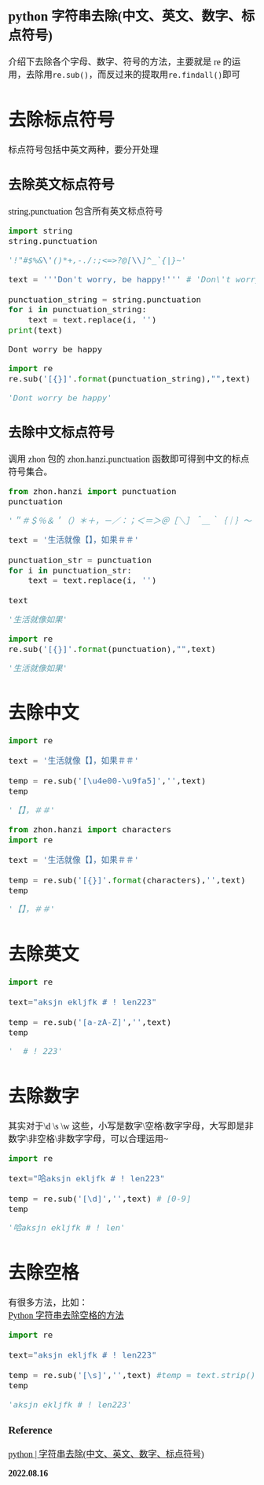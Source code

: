 <font size=4 face='楷体'>

## python 字符串去除(中文、英文、数字、标点符号)

介绍下去除各个字母、数字、符号的方法，主要就是 re 的运用，去除用`re.sub()`，而反过来的提取用`re.findall()`即可

# 去除标点符号

标点符号包括中英文两种，要分开处理

## 去除英文标点符号

string.punctuation 包含所有英文标点符号

```python
import string
string.punctuation
```

```python
'!"#$%&\'()*+,-./:;<=>?@[\\]^_`{|}~'
```

```python
text = '''Don't worry, be happy!''' # 'Don\'t worry, be happy'

punctuation_string = string.punctuation
for i in punctuation_string:
    text = text.replace(i, '')
print(text)
```

```python
Dont worry be happy
```

```python
import re
re.sub('[{}]'.format(punctuation_string),"",text)
```

```python
'Dont worry be happy'
```

## 去除中文标点符号

调用 zhon 包的 zhon.hanzi.punctuation 函数即可得到中文的标点符号集合。

```python
from zhon.hanzi import punctuation
punctuation
```

```python
'＂＃＄％＆＇（）＊＋，－／：；＜＝＞＠［＼］＾＿｀｛｜｝～｟｠｢｣､\u3000、〃〈〉《》「」『』【】〔〕〖〗〘〙〚〛〜〝〞〟〰〾〿–—‘’‛“”„‟…‧﹏﹑﹔·！？｡。'
```

```python
text = '生活就像【】，如果＃＃'

punctuation_str = punctuation
for i in punctuation_str:
    text = text.replace(i, '')

text
```

```python
'生活就像如果'
```

```python
import re
re.sub('[{}]'.format(punctuation),"",text)
```

```python
'生活就像如果'
```

# 去除中文

```python
import re

text = '生活就像【】，如果＃＃'

temp = re.sub('[\u4e00-\u9fa5]','',text)
temp
```

```python
'【】，＃＃'
```

```python
from zhon.hanzi import characters
import re

text = '生活就像【】，如果＃＃'

temp = re.sub('[{}]'.format(characters),'',text)
temp
```

```python
'【】，＃＃'
```

# 去除英文

```python
import re

text="aksjn ekljfk # ! len223"

temp = re.sub('[a-zA-Z]','',text)
temp
```

```python
'  # ! 223'
```

# 去除数字

其实对于\\d \\s \\w 这些，小写是数字\\空格\\数字字母，大写即是非数字\\非空格\\非数字字母，可以合理运用~

```python
import re

text="哈aksjn ekljfk # ! len223"

temp = re.sub('[\d]','',text) # [0-9]
temp
```

```python
'哈aksjn ekljfk # ! len'
```

# 去除空格

有很多方法，比如：  
[Python 字符串去除空格的方法](https://blog.csdn.net/u010180815/article/details/112845424)

```python
import re

text="aksjn ekljfk # ! len223"

temp = re.sub('[\s]','',text) #temp = text.strip()
temp
```

```python
'aksjn ekljfk # ! len223'
```

### Reference

[python | 字符串去除(中文、英文、数字、标点符号)](https://blog.csdn.net/weixin_43360896/article/details/114499028)

**2022.08.16**
